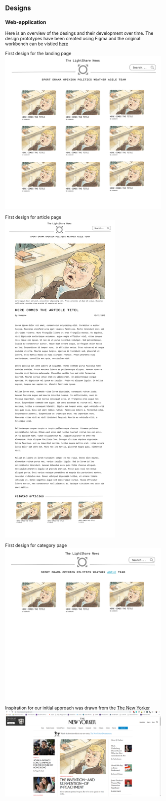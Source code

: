 ## Designs 
### Web-application 
Here is an overview of the desings and their development over time. The design prototypes have been created using Figma and the original workbench can be vistied [here](https://www.figma.com/file/zPjNBFtlZA3CFstcKnCYY2/Material-Baseline-Design-Kit?node-id=0%3A10)

First design for the landing page 
![Landing page](IMG/Landingpage.png) 

First design for article page 
![Article page](IMG/Articlelayout.png) 

First design for category page 
![Category page](IMG/Categorypage.png) 


Inspiration for our initial approach was drawn from the [The New Yorker](https://www.newyorker.com/)
![The New Yorker Inspo](IMG/Inspiration.png) 

